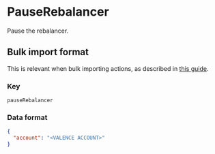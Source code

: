 # PauseRebalancer

Pause the rebalancer.

## Bulk import format

This is relevant when bulk importing actions, as described in [this
guide](https://github.com/DA0-DA0/dao-dao-ui/wiki/Bulk-importing-actions).

### Key

`pauseRebalancer`

### Data format

```json
{
  "account": "<VALENCE ACCOUNT>"
}
```

